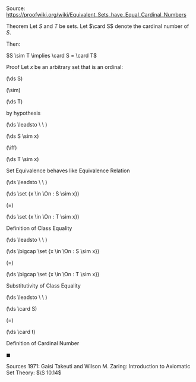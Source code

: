 # 

Source: https://proofwiki.org/wiki/Equivalent_Sets_have_Equal_Cardinal_Numbers

Theorem
Let $S$ and $T$ be sets.
Let $\card S$ denote the cardinal number of $S$.

Then:

$S \sim T \implies \card S = \card T$


Proof
Let $x$ be an arbitrary set that is an ordinal:














\(\ds S\)

\(\sim\)







\(\ds T\)





by hypothesis








\(\ds \leadsto \ \ \)





\(\ds S \sim x\)

\(\iff\)







\(\ds T \sim x\)





Set Equivalence behaves like Equivalence Relation








\(\ds \leadsto \ \ \)





\(\ds \set {x \in \On : S \sim x}\)

\(=\)







\(\ds \set {x \in \On : T \sim x}\)





Definition of Class Equality








\(\ds \leadsto \ \ \)





\(\ds \bigcap \set {x \in \On : S \sim x}\)

\(=\)







\(\ds \bigcap \set {x \in \On : T \sim x}\)





Substitutivity of Class Equality








\(\ds \leadsto \ \ \)





\(\ds \card S\)

\(=\)







\(\ds \card t\)





Definition of Cardinal Number



$\blacksquare$


Sources
1971: Gaisi Takeuti and Wilson M. Zaring: Introduction to Axiomatic Set Theory: $\S 10.14$




